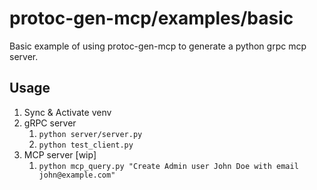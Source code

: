 # protoc-gen-mcp/examples/basic

Basic example of using protoc-gen-mcp to generate a python grpc mcp server.

## Usage

1. Sync & Activate venv
2. gRPC server
    1. `python server/server.py`
    2. `python test_client.py`
3. MCP server [wip]
    1. `python mcp_query.py "Create Admin user John Doe with email john@example.com"`
